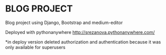 # BLOG PROJECT
Blog project using Django, Bootstrap and medium-editor

Deployed with pythonanywhere
http://srezanova.pythonanywhere.com/

*in deploy version deleted authorization and authentication because it was only available for superusers 
